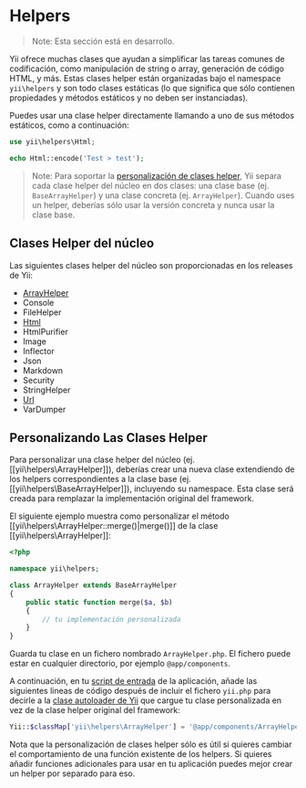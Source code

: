 Helpers
=======

> Note: Esta sección está en desarrollo.

Yii ofrece muchas clases que ayudan a simplificar las tareas comunes de codificación, como manipulación de string o array,
generación de código HTML, y más. Estas clases helper están organizadas bajo el namespace `yii\helpers` y
son todo clases estáticas (lo que significa que sólo contienen propiedades y métodos estáticos y no deben ser instanciadas).

Puedes usar una clase helper directamente llamando a uno de sus métodos estáticos, como a continuación:

```php
use yii\helpers\Html;

echo Html::encode('Test > test');
```

> Note: Para soportar la [personalización de clases helper](#customizing-helper-classes), Yii separa cada clase helper del núcleo
  en dos clases: una clase base (ej. `BaseArrayHelper`) y una clase concreta (ej. `ArrayHelper`).
  Cuando uses un helper, deberías sólo usar la versión concreta y nunca usar la clase base.


Clases Helper del núcleo
------------------------

Las siguientes clases helper del núcleo son proporcionadas en los releases de Yii:

- [ArrayHelper](helper-array.md)
- Console
- FileHelper
- [Html](helper-html.md)
- HtmlPurifier
- Image
- Inflector
- Json
- Markdown
- Security
- StringHelper
- [Url](helper-url.md)
- VarDumper


Personalizando Las Clases Helper <span id="customizing-helper-classes"></span>
--------------------------------

Para personalizar una clase helper del núcleo (ej. [[yii\helpers\ArrayHelper]]), deberías crear una nueva clase extendiendo
de los helpers correspondientes a la clase base (ej. [[yii\helpers\BaseArrayHelper]]), incluyendo su namespace. Esta clase
será creada para remplazar la implementación original del framework.

El siguiente ejemplo muestra como personalizar el método [[yii\helpers\ArrayHelper::merge()|merge()]] de la clase
[[yii\helpers\ArrayHelper]]:

```php
<?php

namespace yii\helpers;

class ArrayHelper extends BaseArrayHelper
{
    public static function merge($a, $b)
    {
        // tu implementación personalizada
    }
}
```

Guarda tu clase en un fichero nombrado `ArrayHelper.php`. El fichero puede estar en cualquier directorio, por ejemplo `@app/components`.

A continuación, en tu [script de entrada](structure-entry-scripts.md) de la aplicación, añade las siguientes lineas de código
después de incluir el fichero `yii.php` para decirle a la [clase autoloader de Yii](concept-autoloading.md) que cargue tu
clase personalizada en vez de la clase helper original del framework:

```php
Yii::$classMap['yii\helpers\ArrayHelper'] = '@app/components/ArrayHelper.php';
```

Nota que la personalización de clases helper sólo es útil si quieres cambiar el comportamiento de una función
existente de los helpers. Si quieres añadir funciones adicionales para usar en tu aplicación puedes mejor crear un helper
por separado para eso.
